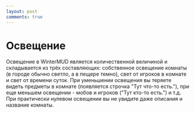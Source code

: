```yaml
---
layout: post
comments: true
---
```


# Освещение

Освещение в WinterMUD является количественной величиной и складывается из трёх составляющих: собственное освещение комнаты (в городе обычно светло, а в пещере темно), свет от игроков в комнате и свет от времени суток. При уменьшении освещения вы теряете видеть предметы в комнате (появляется строчка "Тут что-то есть."), при еще меньшем освещении - мобов и игроков ("Тут кто-то есть.") и т.д. При практически нулевом освещении вы не увидите даже описания и название комнаты.
